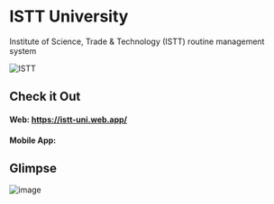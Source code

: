 # ISTT University
 Institute of Science, Trade & Technology (ISTT) routine management system

![ISTT](https://www.istt.edu.bd/wp-content/uploads/2022/01/ISTT-Main.png)

## Check it Out
#### Web: https://istt-uni.web.app/

#### Mobile App: 

## Glimpse

![image](https://github.com/ratulhasanruhan/istt_university/assets/55647560/02055c96-031e-4976-9153-d3d989f763d2)

